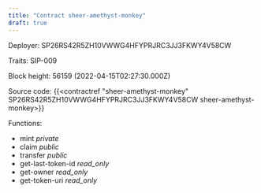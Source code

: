 ```yaml
---
title: "Contract sheer-amethyst-monkey"
draft: true
---
```

Deployer: SP26RS42R5ZH10VWWG4HFYPRJRC3JJ3FKWY4V58CW

Traits:
SIP-009 



Block height: 56159 (2022-04-15T02:27:30.000Z)

Source code: {{<contractref "sheer-amethyst-monkey" SP26RS42R5ZH10VWWG4HFYPRJRC3JJ3FKWY4V58CW sheer-amethyst-monkey>}}

Functions:

* mint _private_
* claim _public_
* transfer _public_
* get-last-token-id _read_only_
* get-owner _read_only_
* get-token-uri _read_only_
